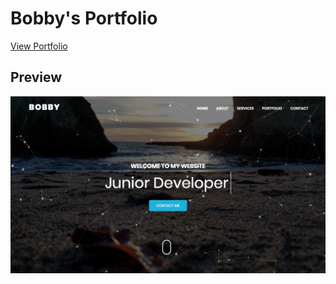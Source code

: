 # Bobby's Portfolio

[View Portfolio](https://bodnguye.github.io/Portfolio/)

## Preview
![Results](/images/front.png)
